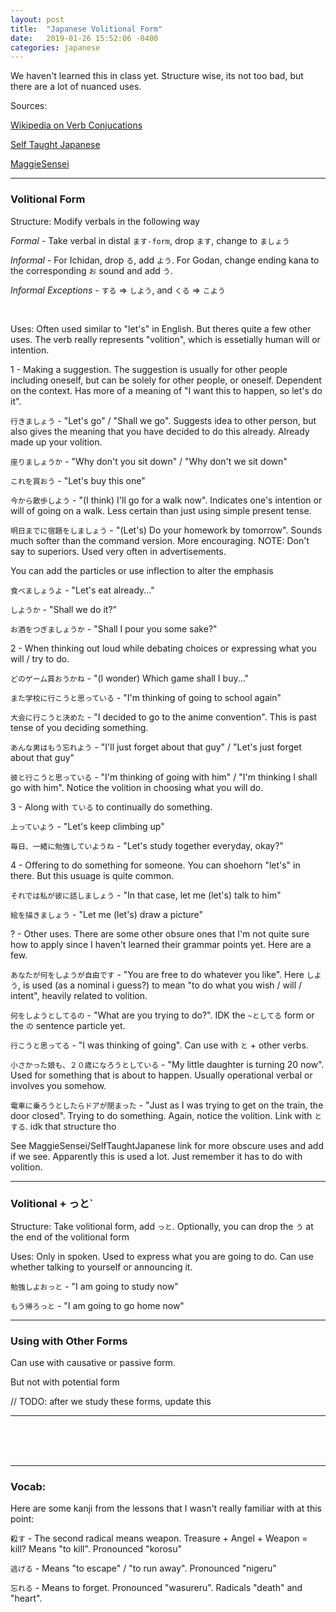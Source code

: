 ```yaml
---
layout: post
title:  "Japanese Volitional Form"
date:   2019-01-26 15:52:06 -0400
categories: japanese
---
```


We haven't learned this in class yet. Structure wise, its not too bad, but there are a lot of nuanced uses.

Sources:

<a href="https://en.wikipedia.org/wiki/Japanese_verb_conjugation#Volitional,_presumptive,_or_hortative">Wikipedia on Verb Conjucations</a>

<a href="http://selftaughtjapanese.com/2015/02/17/the-japanese-volitional-form-%E3%81%97%E3%82%88%E3%81%86%E3%80%81%E3%80%9C%E3%81%97%E3%81%BE%E3%81%97%E3%82%87%E3%81%86-more-than-just-lets/">Self Taught Japanese</a>

<a href="http://maggiesensei.com/2018/09/24/how-to-use-volitional-form-in-japanese%E3%80%80v%EF%BC%88%E3%82%88%EF%BC%89%E3%81%86/">MaggieSensei</a>

<hr />
<h3>Volitional Form</h3>

Structure: Modify verbals in the following way

<i>Formal</i> - Take verbal in distal `ます-form`, drop `ます`, change to `ましょう`

<i>Informal</i> - For Ichidan, drop `る`, add `よう`. For Godan, change ending kana to the corresponding `お` sound and add `う`.

<i>Informal Exceptions</i> - `する` => `しよう`, and `くる` => `こよう`

<br />

Uses: Often used similar to "let's" in English. But theres quite a few other uses. The verb really represents "volition", which is essetially human will or intention.

1 - Making a suggestion. The suggestion is usually for other people including oneself, but can be solely for other people, or oneself. Dependent on the context. Has more of a meaning of "I want this to happen, so let's do it".

`行きましょう` - "Let's go" / "Shall we go". Suggests idea to other person, but also gives the meaning that you have decided to do this already. Already made up your volition.

`座りましょうか` - "Why don't you sit down" / "Why don't we sit down"

`これを買おう` - "Let's buy this one"

`今から散歩しよう` - "(I think) I'll go for a walk now". Indicates one's intention or will of going on a walk. Less certain than just using simple present tense.

`明日までに宿題をしましょう` - "(Let's) Do your homework by tomorrow". Sounds much softer than the command version. More encouraging. NOTE: Don't say to superiors. Used very often in advertisements.

You can add the particles or use inflection to alter the emphasis

`食べましょうよ` - "Let's eat already..."

`しようか` - "Shall we do it?"

`お酒をつぎましょうか` - "Shall I pour you some sake?"

2 - When thinking out loud while debating choices or expressing what you will / try to do.

`どのゲーム買おうかね` - "(I wonder) Which game shall I buy..."

`また学校に行こうと思っている` - "I'm thinking of going to school again"

`大会に行こうと決めた` - "I decided to go to the anime convention". This is past tense of you deciding something.

`あんな男はもう忘れよう` - "I'll just forget about that guy" / "Let's just forget about that guy"

`彼と行こうと思っている` - "I'm thinking of going with him" / "I'm thinking I shall go with him". Notice the volition in choosing what you will do.

3 - Along with `ている` to continually do something.

`上っていよう` - "Let's keep climbing up"

`毎日、一緒に勉強していようね` - "Let's study together everyday, okay?"

4 - Offering to do something for someone. You can shoehorn "let's" in there. But this usuage is quite common.

`それでは私が彼に話しましょう` - "In that case, let me (let's) talk to him"

`絵を描きましょう` - "Let me (let's) draw a picture"


? - Other uses. There are some other obsure ones that I'm not quite sure how to apply since I haven't learned their grammar points yet. Here are a few.

`あなたが何をしようが自由です` - "You are free to do whatever you like". Here `しよう`, is used (as a nominal i guess?) to mean "to do what you wish / will / intent", heavily related to volition.

`何をしようとしてるの` - "What are you trying to do?". IDK the `~としてる` form or the `の` sentence particle yet.

`行こうと思ってる` - "I was thinking of going". Can use with `と` + other verbs.

`小さかった娘も、２０歳になろうとしている` - "My little daughter is turning 20 now". Used for something that is about to happen. Usually operational verbal or involves you somehow.

`電車に乗ろうとしたらドアが閉まった` - "Just as I was trying to get on the train, the door closed". Trying to do something. Again, notice the volition. Link with `とする`. idk that structure tho

See MaggieSensei/SelfTaughtJapanese link for more obscure uses and add if we see. Apparently this is used a lot. Just remember it has to do with volition.

<hr />
<h3>Volitional + っと`</h3>

Structure: Take volitional form, add `っと`. Optionally, you can drop the `う` at the end of the volitional form

Uses: Only in spoken. Used to express what you are going to do. Can use whether talking to yourself or announcing it.

`勉強しよおっと` - "I am going to study now"

`もう帰ろっと` - "I am going to go home now"

<hr />
<h3>Using with Other Forms</h3>

Can use with causative or passive form.

But not with potential form

// TODO: after we study these forms, update this

<hr />

<br />
<br />
<br />

<hr />
<h3>Vocab:</h3>

Here are some kanji from the lessons that I wasn't really familiar with at this point:

`殺す` - The second radical means weapon. Treasure + Angel + Weapon = kill? Means "to kill". Pronounced "korosu"

`逃げる` - Means "to escape" / "to run away". Pronounced "nigeru"

`忘れる` - Means to forget. Pronounced "wasureru". Radicals "death" and "heart". 

